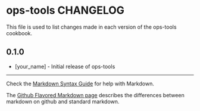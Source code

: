 ops-tools CHANGELOG
===================

This file is used to list changes made in each version of the ops-tools cookbook.

0.1.0
-----
- [your_name] - Initial release of ops-tools

- - -
Check the [Markdown Syntax Guide](http://daringfireball.net/projects/markdown/syntax) for help with Markdown.

The [Github Flavored Markdown page](http://github.github.com/github-flavored-markdown/) describes the differences between markdown on github and standard markdown.
